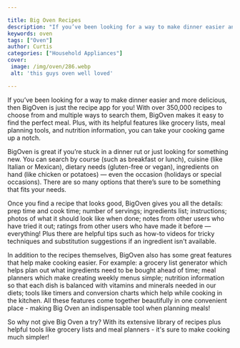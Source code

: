 ```yaml
---

title: Big Oven Recipes
description: "If you’ve been looking for a way to make dinner easier and more delicious, then BigOven is just the recipe app for you! With over ...lets find out"
keywords: oven
tags: ["Oven"]
author: Curtis
categories: ["Household Appliances"]
cover: 
 image: /img/oven/286.webp
 alt: 'this guys oven well loved'

---
```


If you’ve been looking for a way to make dinner easier and more delicious, then BigOven is just the recipe app for you! With over 350,000 recipes to choose from and multiple ways to search them, BigOven makes it easy to find the perfect meal. Plus, with its helpful features like grocery lists, meal planning tools, and nutrition information, you can take your cooking game up a notch. 

BigOven is great if you’re stuck in a dinner rut or just looking for something new. You can search by course (such as breakfast or lunch), cuisine (like Italian or Mexican), dietary needs (gluten-free or vegan), ingredients on hand (like chicken or potatoes) — even the occasion (holidays or special occasions). There are so many options that there’s sure to be something that fits your needs. 

Once you find a recipe that looks good, BigOven gives you all the details: prep time and cook time; number of servings; ingredients list; instructions; photos of what it should look like when done; notes from other users who have tried it out; ratings from other users who have made it before — everything! Plus there are helpful tips such as how-to videos for tricky techniques and substitution suggestions if an ingredient isn't available. 

In addition to the recipes themselves, BigOven also has some great features that help make cooking easier. For example: a grocery list generator which helps plan out what ingredients need to be bought ahead of time; meal planners which make creating weekly menus simple; nutrition information so that each dish is balanced with vitamins and minerals needed in our diets; tools like timers and conversion charts which help while cooking in the kitchen. All these features come together beautifully in one convenient place - making Big Oven an indispensable tool when planning meals! 

So why not give Big Oven a try? With its extensive library of recipes plus helpful tools like grocery lists and meal planners - it's sure to make cooking much simpler!
